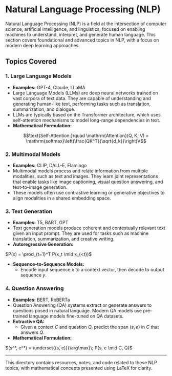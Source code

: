 # Natural Language Processing (NLP)

Natural Language Processing (NLP) is a field at the intersection of computer science, artificial intelligence, and linguistics, focused on enabling machines to understand, interpret, and generate human language. This section covers foundational and advanced topics in NLP, with a focus on modern deep learning approaches.

## Topics Covered

### 1. Large Language Models
- **Examples:** GPT-4, Claude, LLaMA
- Large Language Models (LLMs) are deep neural networks trained on vast corpora of text data. They are capable of understanding and generating human-like text, performing tasks such as translation, summarization, and dialogue.
- LLMs are typically based on the Transformer architecture, which uses self-attention mechanisms to model long-range dependencies in text.
- **Mathematical Formulation:**

```math
\text{Self-Attention:}\quad \mathrm{Attention}(Q, K, V) = \mathrm{softmax}\left(\frac{QK^T}{\sqrt{d_k}}\right)V
```

### 2. Multimodal Models
- **Examples:** CLIP, DALL-E, Flamingo
- Multimodal models process and relate information from multiple modalities, such as text and images. They learn joint representations that enable tasks like image captioning, visual question answering, and text-to-image generation.
- These models often use contrastive learning or generative objectives to align modalities in a shared embedding space.

### 3. Text Generation
- **Examples:** T5, BART, GPT
- Text generation models produce coherent and contextually relevant text given an input prompt. They are used for tasks such as machine translation, summarization, and creative writing.
- **Autoregressive Generation:**

$`P(x) = \prod_{t=1}^T P(x_t \mid x_{<t})`$

- **Sequence-to-Sequence Models:**
  - Encode input sequence $`x`$ to a context vector, then decode to output sequence $`y`$.

### 4. Question Answering
- **Examples:** BERT, RoBERTa
- Question Answering (QA) systems extract or generate answers to questions posed in natural language. Modern QA models use pre-trained language models fine-tuned on QA datasets.
- **Extractive QA:**
  - Given a context $`C`$ and question $`Q`$, predict the span $`(s, e)`$ in $`C`$ that answers $`Q`$.
- **Mathematical Formulation:**

$`(s^*, e^*) = \underset{(s, e)}{\arg\max}\; P(s, e \mid C, Q)`$

---

This directory contains resources, notes, and code related to these NLP topics, with mathematical concepts presented using LaTeX for clarity. 